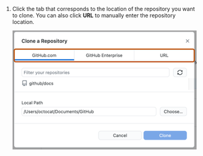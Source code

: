 1. Click the tab that corresponds to the location of the repository you want to clone. You can also click **URL** to manually enter the repository location.

   ![Screenshot of the "Clone a repository" window. At the top of the window, "GitHub.com", "GitHub Enterprise" and "URL" tabs are outlined in orange.](/assets/images/help/desktop/choose-repository-location-mac.png)
